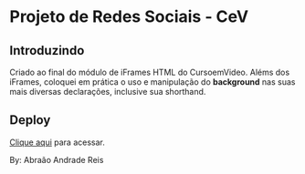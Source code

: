 # Projeto de Redes Sociais - CeV

## Introduzindo

Criado ao final do módulo de iFrames HTML do CursoemVideo. Aléms dos iFrames, coloquei em prática o uso e manipulação do **background** nas suas mais diversas declarações, inclusive sua shorthand.

## Deploy

[Clique aqui](https://abraao-reyys.github.io/projeto-social-media/) para acessar.

By: Abraão Andrade Reis
